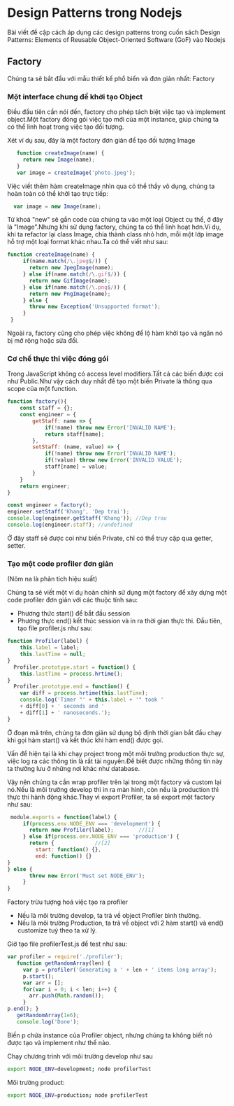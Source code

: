 # Design Patterns trong Nodejs
Bài viết đề cập cách áp dụng các design patterns trong cuốn sách Design Patterns: Elements of Reusable Object-Oriented Software (GoF) vào Nodejs
## Factory
Chúng ta sẽ bắt đầu với mẫu thiết kế phổ biến và đơn giản nhất: Factory
### Một interface chung để khởi tạo Object
Điều đầu tiên cần nói đến, factory cho phép tách biệt việc tạo và implement object.Một factory đóng gói việc tạo mới của một instance, giúp chúng ta có thể linh hoạt trong việc tạo đối tượng.

Xét ví dụ sau, đây là một factory đơn giản để tạo đối tượng Image
```js
   function createImage(name) {
     return new Image(name);
   }
   var image = createImage('photo.jpeg');
```
Việc viết thêm hàm createImage nhìn qua có thể thấy vô dụng, chúng ta hoàn toàn có thể khởi tạo trực tiếp:
```js
  var image = new Image(name);
```

Từ khoá "new" sẽ gắn code của chúng ta vào một loại Object cụ thể, ở đây là "Image".Nhưng khi sử dụng factory, chúng ta có thể linh hoạt hơn.Ví dụ, khi ta refactor lại class Image, chia thành class nhỏ hơn, mỗi một lớp image hỗ trợ một loại format khác nhau.Ta có thể viết như sau:
```js
function createImage(name) {
     if(name.match(/\.jpeg$/)) {
       return new JpegImage(name);
     } else if(name.match(/\.gif$/)) {
       return new GifImage(name);
     } else if(name.match(/\.png$/)) {
       return new PngImage(name);
     } else {
       throw new Exception('Unsupported format');
     }
 }
```
Ngoài ra, factory cũng cho phép việc không để lộ hàm khởi tạo và ngăn nó bị mở rộng hoặc sửa đổi.
### Cơ chế thực thi việc đóng gói
Trong JavaScript không có access level modifiers.Tất cả các biến được coi như Public.Như vậy cách duy nhất để tạo một biến Private là thông qua scope của một function.
```js
function factory(){
    const staff = {};
    const engineer = {
        getStaff: name => {
            if(!name) throw new Error('INVALID NAME');
            return staff[name];
        },
        setStaff: (name, value) => {
            if(!name) throw new Error('INVALID NAME');
            if(!value) throw new Error('INVALID VALUE');
            staff[name] = value;
        }
    }
    return engineer;
}

const engineer = factory();
engineer.setStaff('Khang', 'Dep trai');
console.log(engineer.getStaff('Khang')); //Dep trau
console.log(engineer.staff); //undefined
```
Ở đây staff sẽ được coi như biến Private, chỉ có thể truy cập qua getter, setter.

### Tạo một code profiler đơn giản
(Nôm na là phân tích hiệu suất)

Chúng ta sẽ viết một ví dụ hoàn chỉnh sử dụng một factory để xây dựng một code profiler đơn giản với các thuộc tính sau:
- Phương thức start() để bắt đầu session
- Phương thực end() kết thúc session và in ra thời gian thực thi.
Đầu tiên, tạo file profiler.js như sau:
```js
function Profiler(label) {
    this.label = label;
    this.lastTime = null;
}
  Profiler.prototype.start = function() {
    this.lastTime = process.hrtime();
}
  Profiler.prototype.end = function() {
    var diff = process.hrtime(this.lastTime);
    console.log('Timer "' + this.label + '" took '
    + diff[0] + ' seconds and '
    + diff[1] + ' nanoseconds.');
}
```
Ở đoạn mã trên, chúng ta đơn giản sử dụng bộ định thời gian bắt đầu chạy khi gọi hàm start() và kết thúc khi hàm end() được gọi.

Vấn đề hiện tại là khi chạy project trong một môi trường production thực sự, việc log ra các thông tin là rất tài nguyên.Để biết được những thông tin này ta thường lưu ở những nơi khác như database.

Vậy nên chúng ta cần wrap profiler trên lại trong một factory và custom lại nó.Nếu là môi trường develop thì in ra màn hình, còn nếu là production thì thực thi hành động khác.Thay vì export Profiler, ta sẽ export một factory như sau:
```js
 module.exports = function(label) {
     if(process.env.NODE_ENV === 'development') {
       return new Profiler(label);        //[1]
     } else if(process.env.NODE_ENV === 'production') {
       return {             //[2]
         start: function() {},
         end: function() {}
}
} else {
       throw new Error('Must set NODE_ENV');
     }
}
```
Factory trừu tượng hoá việc tạo ra profiler
- Nếu là môi trường develop, ta trả về object Profiler bình thường.
- Nếu là môi trường Production, ta trả về object với 2 hàm start() và end() customize tuỳ theo ta xử lý.

Giờ tạo file profilerTest.js để test như sau:

```js
var profiler = require('./profiler');
   function getRandomArray(len) {
     var p = profiler('Generating a ' + len + ' items long array');
     p.start();
     var arr = [];
     for(var i = 0; i < len; i++) {
       arr.push(Math.random());
     }
p.end(); }
   getRandomArray(1e6);
   console.log('Done');
```

Biến p chứa instance của Profiler object, nhưng chúng ta không biết nó được tạo và implement như thế nào.

Chạy chương trình với môi trường develop như sau

```sh
export NODE_ENV=development; node profilerTest
``` 

Môi trường product:

```sh
export NODE_ENV=production; node profilerTest
``` 